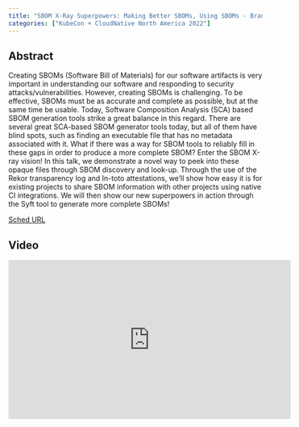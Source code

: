 ```yaml
---
title: "SBOM X-Ray Superpowers: Making Better SBOMs, Using SBOMs - Brandon Lum, Google & Chris Phillips, Anchore"
categories: ["KubeCon + CloudNative North America 2022"]
---
```


## Abstract

Creating SBOMs (Software Bill of Materials) for our software artifacts is very important in understanding our software and responding to security attacks/vulnerabilities. However, creating SBOMs is challenging. To be effective, SBOMs must be as accurate and complete as possible, but at the same time be usable. Today, Software Composition Analysis (SCA) based SBOM generation tools strike a great balance in this regard. There are several great SCA-based SBOM generator tools today, but all of them have blind spots, such as finding an executable file that has no metadata associated with it. What if there was a way for SBOM tools to reliably fill in these gaps in order to produce a more complete SBOM? Enter the SBOM X-ray vision! In this talk, we demonstrate a novel way to peek into these opaque files through SBOM discovery and look-up. Through the use of the Rekor transparency log and In-toto attestations, we’ll show how easy it is for existing projects to share SBOM information with other projects using native CI integrations. We will then show our new superpowers in action through the Syft tool to generate more complete SBOMs!

[Sched URL](https://kccncna2022.sched.com/event/361ae1003061c0bb06562a1c2149741d)

## Video

<iframe width='560' height='315' src='https://www.youtube.com/embed/earq775L4fc' frameborder='0' allow='accelerometer; autoplay; encrypted-media; gyroscope; picture-in-picture' allowfullscreen></iframe>
